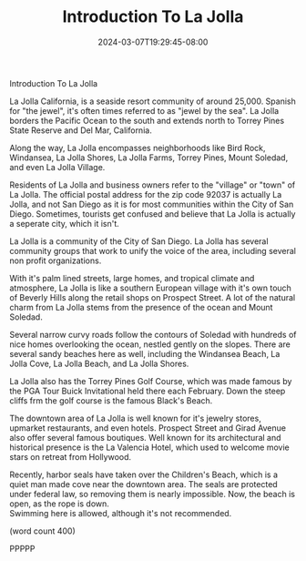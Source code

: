 ﻿---
title: "Introduction To La Jolla"
date: 2024-03-07T19:29:45-08:00
description: "La Jolla California Tips for Web Success"
featured_image: "/images/La Jolla California.jpg"
tags: ["La Jolla California"]
---

Introduction To La Jolla

La Jolla California, is a seaside resort community of
around 25,000.  Spanish for "the jewel", it's often
times referred to as "jewel by the sea".  La Jolla
borders the Pacific Ocean to the south and extends
north to Torrey Pines State Reserve and Del Mar,
California.

Along the way, La Jolla encompasses neighborhoods
like Bird Rock, Windansea, La Jolla Shores, La Jolla
Farms, Torrey Pines, Mount Soledad, and even La Jolla
Village.  

Residents of La Jolla and business owners refer to
the "village" or "town" of La Jolla.  The official
postal address for the zip code 92037 is actually La
Jolla, and not San Diego as it is for most 
communities within the City of San Diego.  Sometimes,
tourists get confused and believe that La Jolla is
actually a seperate city, which it isn't.

La Jolla is a community of the City of San Diego.
La Jolla has several community groups that work to 
unify the voice of the area, including several non
profit organizations.

With it's palm lined streets, large homes, and 
tropical climate and atmosphere, La Jolla is like
a southern European village with it's own touch of
Beverly Hills along the retail shops on Prospect
Street.  A lot of the natural charm from La Jolla
stems from the presence of the ocean and Mount
Soledad.

Several narrow curvy roads follow the contours of
Soledad with hundreds of nice homes overlooking the
ocean, nestled gently on the slopes.  There are
several sandy beaches here as well, including the
Windansea Beach, La Jolla Cove, La Jolla Beach,
and La Jolla Shores.

La Jolla also has the Torrey Pines Golf Course,
which was made famous by the PGA Tour Buick
Invitational held there each February.  Down the
steep cliffs frm the golf course is the famous
Black's Beach.

The downtown area of La Jolla is well known for
it's jewelry stores, upmarket restaurants, and
even hotels.  Prospect Street and Girad Avenue
also offer several famous boutiques.  Well known
for its architectural and historical presence  is
the La Valencia Hotel, which used to welcome movie
stars on retreat from Hollywood.

Recently, harbor seals have taken over the Children's
Beach, which is a quiet man made cove near the 
downtown area.  The seals are protected under 
federal law, so removing them is nearly impossible.
Now, the beach is open, as the rope is down.  
Swimming here is allowed, although it's not 
recommended.

(word count 400)

PPPPP
